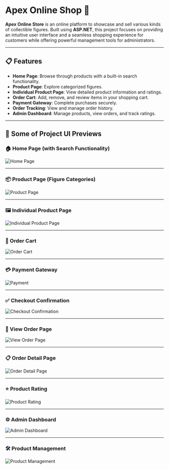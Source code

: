 # Apex Online Shop 🛒

**Apex Online Store** is an online platform to showcase and sell various kinds of collectible figures. Built using **ASP.NET**, this project focuses on providing an intuitive user interface and a seamless shopping experience for customers while offering powerful management tools for administrators.

---

## 📋 Features
- **Home Page**: Browse through products with a built-in search functionality.
- **Product Page**: Explore categorized figures.
- **Individual Product Page**: View detailed product information and ratings.
- **Order Cart**: Add, remove, and review items in your shopping cart.
- **Payment Gateway**: Complete purchases securely.
- **Order Tracking**: View and manage order history.
- **Admin Dashboard**: Manage products, view orders, and track ratings.

---

## 📂 Some of Project UI Previews

### 🏠 Home Page (with Search Functionality)
![Home Page](https://github.com/user-attachments/assets/df1d8782-031a-419a-9fc6-36c99a0cf78d)

---

### 📦 Product Page (Figure Categories)
![Product Page](https://github.com/user-attachments/assets/5ce86185-836b-4c75-8e6a-7370c2921538)

---

### 🖼️ Individual Product Page
![Individual Product Page](https://github.com/user-attachments/assets/66baa288-d926-4b8b-b662-4176ae7ec593)

---

### 🛒 Order Cart
![Order Cart](https://github.com/user-attachments/assets/b88afa5d-865a-4788-be18-a8839490bbc2)

---

### 💳 Payment Gateway
![Payment](https://github.com/user-attachments/assets/166fd946-ccd7-439d-a3b0-b49577036599)

---

### ✅ Checkout Confirmation
![Checkout Confirmation](https://github.com/user-attachments/assets/b57b4836-6ec7-4a08-808d-aaf702ebf381)

---

### 📄 View Order Page
![View Order Page](https://github.com/user-attachments/assets/5e658b19-e3d4-49e3-b4fe-ea353a0f87ff)

---

### 📋 Order Detail Page
![Order Detail Page](https://github.com/user-attachments/assets/5cbde9a1-2110-4a1e-98a9-9ad687f7ef70)

---

### ⭐ Product Rating
![Product Rating](https://github.com/user-attachments/assets/bd57f3f9-cf37-49f9-b72c-d9ecd7c9453a)

---

### ⚙️ Admin Dashboard
![Admin Dashboard](https://github.com/user-attachments/assets/20b898b8-b737-4f45-a411-eadcbef8b66f)

---

### 🛠️ Product Management
![Product Management](https://github.com/user-attachments/assets/e9c84480-8db0-45c2-98d2-88310c0d8297)
